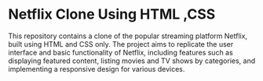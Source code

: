 # Netflix Clone Using HTML ,CSS
 This repository contains a clone of the popular streaming platform Netflix, built using HTML and CSS only. The project aims to replicate the user interface and basic functionality of Netflix, including features such as displaying featured content, listing movies and TV shows by categories, and implementing a responsive design for various devices.
